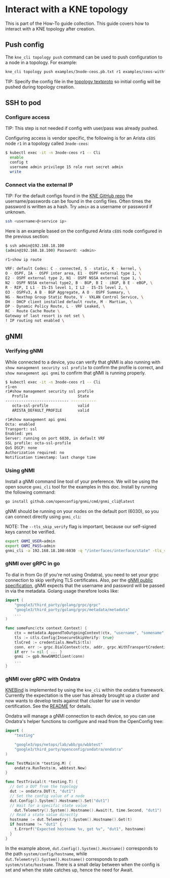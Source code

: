 # Interact with a KNE topology

This is part of the How-To guide collection. This guide covers how to interact
with a KNE topology after creation.

## Push config

The `kne_cli topology push` command can be used to push configuration to a node
in a topology. For example:

```bash
kne_cli topology push examples/3node-ceos.pb.txt r1 examples/ceos-withtraffic/r1-config
```

TIP: Specify the config file in the
[topology textproto](https://github.com/openconfig/kne/blob/df91c62eb7e2a1abbf0a803f5151dc365b6f61da/examples/3node-withtraffic.pb.txt#L8)
so initial config will be pushed during topology creation.

## SSH to pod

### Configure access

TIP: This step is not needed if config with user/pass was already pushed.

Configuring access is vendor specific, the following is for an Arista `cEOS`
node `r1` in a topology called `3node-ceos`:

```bash
$ kubectl exec -it -n 3node-ceos r1 -- Cli
  enable
  config t
  username admin privilege 15 role root secret admin
  write
```

### Connect via the external IP

TIP: For the default configs found in the
[KNE GitHub repo](https://github.com/openconfig/kne/tree/main/examples) the
username/passwords can be found in the config files. Often times the password is
written as a hash. Try `admin` as a username or password if unknown.

```bash
ssh <username>@<service ip>
```

Here is an example based on the configured Arista `cEOS` node configured in the
previous section:

```bash
$ ssh admin@192.168.18.100
(admin@192.168.18.100) Password: <admin>

r1>show ip route

VRF: default Codes: C - connected, S - static, K - kernel, \
O - OSPF, IA - OSPF inter area, E1 - OSPF external type 1, \
E2 - OSPF external type 2, N1 - OSPF NSSA external type 1, \
N2 - OSPF NSSA external type2, B - BGP, B I - iBGP, B E - eBGP, \
R - RIP, I L1 - IS-IS level 1, I L2 - IS-IS level 2, \
O3 - OSPFv3, A B - BGP Aggregate, A O - OSPF Summary, \
NG - Nexthop Group Static Route, V - VXLAN Control Service, \
DH - DHCP client installed default route, M - Martian, \
DP - Dynamic Policy Route, L - VRF Leaked, \
RC - Route Cache Route \
Gateway of last resort is not set \
! IP routing not enabled \
```

## gNMI

### Verifying gNMI

While connected to a device, you can verify that gNMI is also running with `show
management security ssl profile` to confirm the profile is correct, and `show
management api gnmi` to confirm that gNMI is running properly.

```bash
$ kubectl exec -it -n 3node-ceos r1 -- Cli
r1>en
r1#show management security ssl profile
   Profile                      State
---------------------------- -----------
   octa-ssl-profile             valid
   ARISTA_DEFAULT_PROFILE       valid

r1#show management api gnmi
Octa: enabled
Transport: ssl
Enabled: yes
Server: running on port 6030, in default VRF
SSL profile: octa-ssl-profile
QoS DSCP: none
Authorization required: no
Notification timestamp: last change time
```

### Using gNMI

Install a gNMI command line tool of your preference. We will be using the open
source `gnmi_cli` tool for the examples in this doc. Install by running the
following command:

```bash
go install github.com/openconfig/gnmi/cmd/gnmi_cli@latest
```

gNMI should be running on your nodes on the default port (6030), so you can
connect directly using `gnmi_cli`:

NOTE: The `--tls_skip_verify` flag is important, because our self-signed keys
cannot be verified.

```bash
export GNMI_USER=admin
export GNMI_PASS=admin
gnmi_cli -a 192.168.18.100:6030 -q "/interfaces/interface/state" -tls_skip_verify -with_user_pass
```

### gNMI over gRPC in go

To dial in from Go (if you're not using Ondatra), you need to set your grpc
connection to skip verifying TLS certificates. Also, per the
[gNMI public specification](https://github.com/openconfig/reference/blob/master/rpc/gnmi/gnmi-specification.md#31-session-security-authentication-and-rpc-authorization),
gNMI expects that the username and password will be passed in via the metadata.
Golang usage therefore looks like:

```go
import (
    "google3/third_party/golang/grpc/grpc"
    "google3/third_party/golang/grpc/metadata/metadata"
    ...
)

func someFunc(ctx context.Context) {
    ctx = metadata.AppendToOutgoingContext(ctx, "username", "somename", "password", "somepassword")
    tls := &tls.Config{InsecureSkipVerify: true}
    tlsCred := credentials.NewTLS(tls)
    conn, err := grpc.DialContext(ctx, addr, grpc.WithTransportCredentials(tlsCred))
    if err != nil { ... }
    gnmi := gpb.NewGNMIClient(conn)
    ...
}
```

### gNMI over gRPC with Ondatra

[KNEBind](https://github.com/openconfig/ondatra/blob/main/knebind/knebind.go) is
implemented by using the `kne_cli` within the ondatra framework. Currently the
expectation is the user has already brought up a cluster and now wants to
develop tests against that cluster for use in vendor certification. See the
[README](https://github.com/openconfig/ondatra/blob/main/knebind/README.md)
for details.

Ondatra will manage a gNMI connection to each device, so you can use Ondatra's
helper functions to configure and read from the OpenConfig tree:

```go
import (
    "testing"

    "google3/ops/netops/lab/wbb/go/wbbtest"
    "google3/third_party/openconfig/ondatra/ondatra"
)

func TestMain(m *testing.M) {
    ondatra.RunTests(m, wbbtest.New)
}

func TestTrivial(t *testing.T) {
  // Get a DUT from the topology
  dut := ondatra.DUT(t, "dut1")
  // Set the config value of a node
  dut.Config().System().Hostname().Set("dut1")
  // Wait for a specific state value
    dut.Telemetry().System().Hostname().Await(t, time.Second, "dut1")
  // Read a state value directly
  hostname := dut.Telemetry().System().Hostname().Get(t)
  if hostname != "dut1" {
    t.Errorf("Expected hostname %v, got %v", "dut1", hostname)
  }
}
```

In the example above, `dut.Config().System().Hostname()` corresponds to the path
`system/config/hostname`, while `dut.Telemetry().System().Hostname()`
corresponds to path `system/state/hostname`. There is a small delay between when
the config is set and when the state catches up, hence the need for Await.
